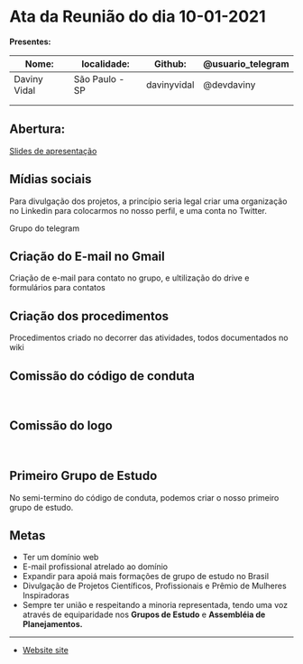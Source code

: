 # Ata da Reunião do dia 10-01-2021

**Presentes:**

|Nome:  |localidade:   |Github:   |@usuario_telegram  | 
|---|---|---|---|
|Daviny Vidal   |São Paulo - SP   |davinyvidal   |@devdaviny   |
|   |   |   |   |
|   |   |   |   |


## Abertura:

[Slides de apresentação](FundacaoEletronicaGirls.pdf)

## Mídias sociais

Para divulgação dos projetos, a princípio seria legal criar uma organização no Linkedin para colocarmos no nosso perfil, e uma conta no Twitter.

Grupo do telegram
  
## Criação do E-mail no Gmail

Criação de e-mail para contato no grupo, e ultilização do drive e formulários para contatos
  
## Criação dos procedimentos

Procedimentos criado no decorrer das atividades, todos documentados no wiki

## Comissão do código de conduta

<BR>

## Comissão do logo

<BR>

## Primeiro Grupo de Estudo

No semi-termino do código de conduta, podemos criar o nosso primeiro grupo de estudo.

## Metas

- Ter um domínio web
- E-mail profissional atrelado ao domínio
- Expandir para apoiá mais formações de grupo de estudo no Brasil
- Divulgação de Projetos Científicos, Profissionais e Prêmio de Mulheres Inspiradoras
- Sempre ter união e respeitando a minoria representada, tendo uma voz através de equiparidade nos **Grupos de Estudo** e **Assembléia de Planejamentos.**

---

- [Website site](https://eletronicagirls.github.io/)
